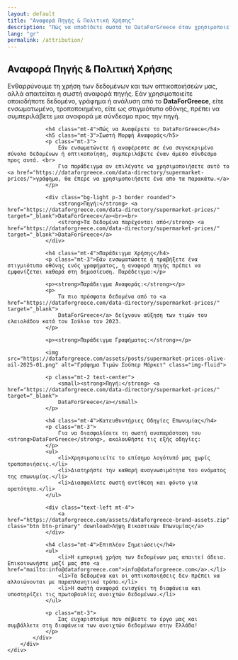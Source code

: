 ```yaml
---
layout: default
title: "Αναφορά Πηγής & Πολιτική Χρήσης"
description: "Πώς να αποδίδετε σωστά το DataForGreece όταν χρησιμοποιείτε τα δεδομένα και τις οπτικοποιήσεις μας"
lang: "gr"
permalink: /attribution/
---
```


<section class="bg-half-100 d-table w-100">
    <div class="container">
        <div class="row">
            <div class="col-md-8">
                <h2 style="color:black">Αναφορά Πηγής & Πολιτική Χρήσης</h2>
                <p class="mt-4">
                    Ενθαρρύνουμε τη χρήση των δεδομένων και των οπτικοποιήσεών μας, αλλά απαιτείται η σωστή αναφορά πηγής. 
                    Εάν χρησιμοποιείτε οποιοδήποτε δεδομένο, γράφημα ή ανάλυση από το <strong>DataForGreece</strong>, είτε ενσωματωμένο, τροποποιημένο, είτε ως στιγμιότυπο οθόνης, 
                    πρέπει να συμπεριλάβετε μια αναφορά με σύνδεσμο προς την πηγή.
                </p>

                <h4 class="mt-4">Πώς να Αναφέρετε το DataForGreece</h4>
                <h5 class="mt-3">Σωστή Μορφή Αναφοράς</h5>
                <p class="mt-3">
                    Εάν ενσωματώνετε ή αναφέρεστε σε ένα συγκεκριμένο σύνολο δεδομένων ή οπτικοποίηση, συμπεριλάβετε έναν άμεσο σύνδεσμο προς αυτά. <br>
                    Για παράδειγμα αν επιλέγατε να χρησιμοποιήσετε αυτό το <a href="https://dataforgreece.com/data-directory/supermarket-prices/">γράφημα, θα έπερε να χρησιμοποιήσετε ένα απο τα παρακάτω.</a>
                </p>

                <div class="bg-light p-3 border rounded">
                    <strong>Πηγή:</strong> <a href="https://dataforgreece.com/data-directory/supermarket-prices/" target="_blank">DataForGreece</a><br><br>
                    <strong>Τα δεδομένα παρέχονται από</strong> <a href="https://dataforgreece.com/data-directory/supermarket-prices/" target="_blank">DataForGreece</a>
                </div>

                <h4 class="mt-4">Παράδειγμα Χρήσης</h4>
                <p class="mt-3">Εάν ενσωματώσετε ή τραβήξετε ένα στιγμιότυπο οθόνης ενός γραφήματος, η αναφορά πηγής πρέπει να εμφανίζεται καθαρά στη δημοσίευση. Παράδειγμα:</p>

                <p><strong>Παράδειγμα Αναφοράς:</strong></p>
                <p>
                    Τα πιο πρόσφατα δεδομένα από το <a href="https://dataforgreece.com/data-directory/supermarket-prices/" target="_blank">
                    DataForGreece</a> δείχνουν αύξηση των τιμών του ελαιολάδου κατά τον Ιούλιο του 2023.
                </p>
                    
                <p><strong>Παράδειγμα Γραφήματος:</strong></p>

                <img src="https://dataforgreece.com/assets/posts/supermarket-prices-olive-oil-2025-01.png" alt="Γράφημα Τιμών Σούπερ Μάρκετ" class="img-fluid">

                <p class="mt-2 text-center">
                    <small><strong>Πηγή:</strong> <a href="https://dataforgreece.com/data-directory/supermarket-prices/" target="_blank">
                    DataForGreece</a></small>
                </p>

                <h4 class="mt-4">Κατευθυντήριες Οδηγίες Επωνυμίας</h4>
                <p class="mt-3">
                    Για να διασφαλίσετε τη σωστή αναπαράσταση του <strong>DataForGreece</strong>, ακολουθήστε τις εξής οδηγίες:
                </p>
                <ul>
                    <li>Χρησιμοποιείτε το επίσημο λογότυπό μας χωρίς τροποποιήσεις.</li>
                    <li>Διατηρήστε την καθαρή αναγνωσιμότητα του ονόματος της επωνυμίας.</li>
                    <li>Διασφαλίστε σωστή αντίθεση και φόντο για ορατότητα.</li>
                </ul>

                <div class="text-left mt-4">
                    <a href="https://dataforgreece.com/assets/dataforgreece-brand-assets.zip" class="btn btn-primary" download>Λήψη Εικαστικών Επωνυμίας</a>
                </div>

                <h4 class="mt-4">Επιπλέον Σημειώσεις</h4>
                <ul>
                    <li>Η εμπορική χρήση των δεδομένων μας απαιτεί άδεια. Επικοινωνήστε μαζί μας στο <a href="mailto:info@dataforgreece.com">info@dataforgreece.com</a>.</li>
                    <li>Τα δεδομένα και οι οπτικοποιήσεις δεν πρέπει να αλλοιώνονται με παραπλανητικό τρόπο.</li>
                    <li>Η σωστή αναφορά ενισχύει τη διαφάνεια και υποστηρίζει τις πρωτοβουλίες ανοιχτών δεδομένων.</li>
                </ul>

                <p class="mt-3">
                    Σας ευχαριστούμε που σέβεστε το έργο μας και συμβάλλετε στη διαφάνεια των ανοιχτών δεδομένων στην Ελλάδα!
                </p>
            </div>
        </div>
    </div>
</section>
